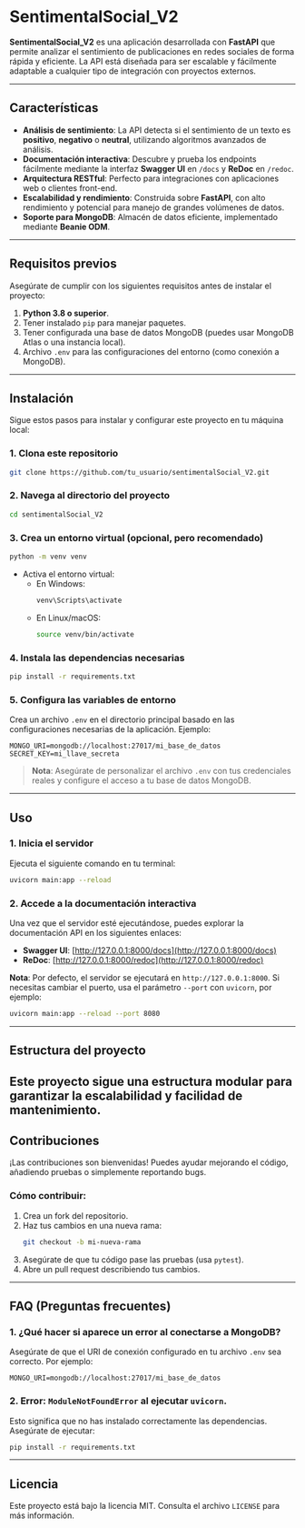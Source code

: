 # SentimentalSocial_V2

**SentimentalSocial_V2** es una aplicación desarrollada con **FastAPI** que permite analizar el sentimiento de publicaciones en redes sociales de forma rápida y eficiente. La API está diseñada para ser escalable y fácilmente adaptable a cualquier tipo de integración con proyectos externos.

---

## Características

- **Análisis de sentimiento**: La API detecta si el sentimiento de un texto es **positivo**, **negativo** o **neutral**, utilizando algoritmos avanzados de análisis.
- **Documentación interactiva**: Descubre y prueba los endpoints fácilmente mediante la interfaz **Swagger UI** en `/docs` y **ReDoc** en `/redoc`.
- **Arquitectura RESTful**: Perfecto para integraciones con aplicaciones web o clientes front-end.
- **Escalabilidad y rendimiento**: Construida sobre **FastAPI**, con alto rendimiento y potencial para manejo de grandes volúmenes de datos.
- **Soporte para MongoDB**: Almacén de datos eficiente, implementado mediante **Beanie ODM**.

---

## Requisitos previos

Asegúrate de cumplir con los siguientes requisitos antes de instalar el proyecto:

1. **Python 3.8 o superior**.
2. Tener instalado `pip` para manejar paquetes.
3. Tener configurada una base de datos MongoDB (puedes usar MongoDB Atlas o una instancia local).
4. Archivo `.env` para las configuraciones del entorno (como conexión a MongoDB).

---

## Instalación

Sigue estos pasos para instalar y configurar este proyecto en tu máquina local:

### 1. Clona este repositorio
```bash
git clone https://github.com/tu_usuario/sentimentalSocial_V2.git
```

### 2. Navega al directorio del proyecto
```bash
cd sentimentalSocial_V2
```

### 3. Crea un entorno virtual (opcional, pero recomendado)
```bash
python -m venv venv
```

- Activa el entorno virtual:
  - En Windows:
    ```bash
    venv\Scripts\activate
    ```
  - En Linux/macOS:
    ```bash
    source venv/bin/activate
    ```

### 4. Instala las dependencias necesarias
```bash
pip install -r requirements.txt
```

### 5. Configura las variables de entorno
Crea un archivo `.env` en el directorio principal basado en las configuraciones necesarias de la aplicación. Ejemplo:
```env
MONGO_URI=mongodb://localhost:27017/mi_base_de_datos
SECRET_KEY=mi_llave_secreta
```

> **Nota**: Asegúrate de personalizar el archivo `.env` con tus credenciales reales y configure el acceso a tu base de datos MongoDB.

---

## Uso

### 1. Inicia el servidor
Ejecuta el siguiente comando en tu terminal:
```bash
uvicorn main:app --reload
```

### 2. Accede a la documentación interactiva
Una vez que el servidor esté ejecutándose, puedes explorar la documentación API en los siguientes enlaces:
- **Swagger UI**: [http://127.0.0.1:8000/docs](http://127.0.0.1:8000/docs)
- **ReDoc**: [http://127.0.0.1:8000/redoc](http://127.0.0.1:8000/redoc)

**Nota**: Por defecto, el servidor se ejecutará en `http://127.0.0.1:8000`. Si necesitas cambiar el puerto, usa el parámetro `--port` con `uvicorn`, por ejemplo:
```bash
uvicorn main:app --reload --port 8080
```

---

## Estructura del proyecto

Este proyecto sigue una estructura modular para garantizar la escalabilidad y facilidad de mantenimiento.
---

## Contribuciones

¡Las contribuciones son bienvenidas! Puedes ayudar mejorando el código, añadiendo pruebas o simplemente reportando bugs.

### Cómo contribuir:
1. Crea un fork del repositorio.
2. Haz tus cambios en una nueva rama:
   ```bash
   git checkout -b mi-nueva-rama
   ```
3. Asegúrate de que tu código pase las pruebas (usa `pytest`).
4. Abre un pull request describiendo tus cambios.

---

## FAQ (Preguntas frecuentes)

### 1. **¿Qué hacer si aparece un error al conectarse a MongoDB?**
Asegúrate de que el URI de conexión configurado en tu archivo `.env` sea correcto. Por ejemplo:
```env
MONGO_URI=mongodb://localhost:27017/mi_base_de_datos
```

### 2. **Error: `ModuleNotFoundError` al ejecutar `uvicorn`.**
Esto significa que no has instalado correctamente las dependencias. Asegúrate de ejecutar:
```bash
pip install -r requirements.txt
```

---

## Licencia

Este proyecto está bajo la licencia MIT. Consulta el archivo `LICENSE` para más información.